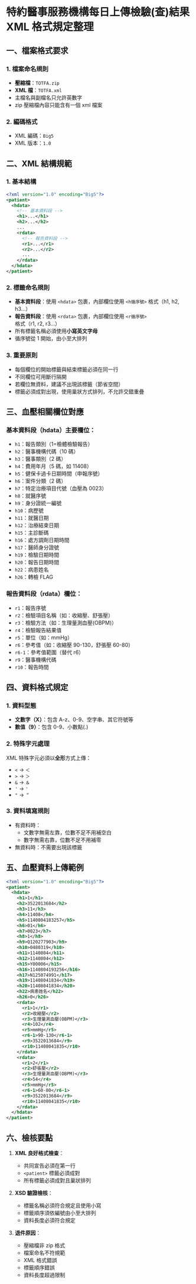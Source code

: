 # 特約醫事服務機構每日上傳檢驗(查)結果 XML 格式規定整理

## 一、檔案格式要求

### 1. 檔案命名規則
- **壓縮檔**：`TOTFA.zip`
- **XML 檔**：`TOTFA.xml`
- 主檔名與副檔名只允許英數字
- zip 壓縮檔內容只能含有一個 xml 檔案

### 2. 編碼格式
- XML 編碼：`Big5`
- XML 版本：`1.0`

## 二、XML 結構規範

### 1. 基本結構
```xml
<?xml version="1.0" encoding="Big5"?>
<patient>
  <hdata>
    <!-- 基本資料段 -->
    <h1>...</h1>
    <h2>...</h2>
    ...
    <rdata>
      <!-- 報告資料段 -->
      <r1>...</r1>
      <r2>...</r2>
      ...
    </rdata>
  </hdata>
</patient>
```

### 2. 標籤命名規則
- **基本資料段**：使用 `<hdata>` 包裹，內部欄位使用 `<h循序號>` 格式（h1, h2, h3...）
- **報告資料段**：使用 `<rdata>` 包裹，內部欄位使用 `<r循序號>` 格式（r1, r2, r3...）
- 所有標籤名稱必須使用**小寫英文字母**
- 循序號從 1 開始，由小至大排列

### 3. 重要原則
- 每個欄位的開始標籤與結束標籤必須在同一行
- 不同欄位可用斷行隔開
- 若欄位無資料，建議不出現該標籤（節省空間）
- 標籤必須成對出現，使用巢狀方式排列，不允許交錯重疊

## 三、血壓相關欄位對應

### 基本資料段（hdata）主要欄位：
- `h1`：報告類別（1=檢體檢驗報告）
- `h2`：醫事機構代碼（10 碼）
- `h3`：醫事類別（2 碼）
- `h4`：費用年月（5 碼，如 11408）
- `h5`：健保卡過卡日期時間（申報序號）
- `h6`：案件分類（2 碼）
- `h7`：特定治療項目代號（血壓為 0023）
- `h8`：就醫序號
- `h9`：身分證統一編號
- `h10`：病歷號
- `h11`：就醫日期
- `h12`：治療結束日期
- `h15`：主診斷碼
- `h16`：處方調劑日期時間
- `h17`：醫師身分證號
- `h19`：檢驗日期時間
- `h20`：報告日期時間
- `h22`：病患姓名
- `h26`：轉檢 FLAG

### 報告資料段（rdata）欄位：
- `r1`：報告序號
- `r2`：檢驗項目名稱（如：收縮壓、舒張壓）
- `r3`：檢驗方法（如：生理量測血壓(OBPM)）
- `r4`：檢驗報告結果值
- `r5`：單位（如：mmHg）
- `r6`：參考值（如：收縮壓 90-130，舒張壓 60-80）
- `r6-1`：參考值範圍（替代 r6）
- `r9`：醫事機構代碼
- `r10`：報告時間

## 四、資料格式規定

### 1. 資料型態
- **文數字（X）**：包含 A-z、0-9、空字串、其它符號等
- **數值（9）**：包含 0-9、小數點(.)

### 2. 特殊字元處理
XML 特殊字元必須以**全形**方式上傳：
- `<` → `＜`
- `>` → `＞`
- `&` → `＆`
- `'` → `'`
- `"` → `＂`

### 3. 資料填寫規則
- 有資料時：
  - 文數字無需左靠，位數不足不用補空白
  - 數字無需右靠，位數不足不用補零
- 無資料時：不需要出現該標籤

## 五、血壓資料上傳範例

```xml
<?xml version="1.0" encoding="Big5"?>
<patient>
  <hdata>
    <h1>1</h1>
    <h2>3522013684</h2>
    <h3>11</h3>
    <h4>11408</h4>
    <h5>1140804183257</h5>
    <h6>01</h6>
    <h7>0023</h7>
    <h8>1</h8>
    <h9>Q120277903</h9>
    <h10>0480319</h10>
    <h11>1140804</h11>
    <h12>1140804</h12>
    <h15>Y00006</h15>
    <h16>1140804193256</h16>
    <h17>N125074991</h17>
    <h19>11408041834</h19>
    <h20>11408041834</h20>
    <h22>病患姓名</h22>
    <h26>0</h26>
    <rdata>
      <r1>1</r1>
      <r2>收縮壓</r2>
      <r3>生理量測血壓(OBPM)</r3>
      <r4>102</r4>
      <r5>mmHg</r5>
      <r6-1>90-130</r6-1>
      <r9>3522013684</r9>
      <r10>11408041835</r10>
    </rdata>
    <rdata>
      <r1>2</r1>
      <r2>舒張壓</r2>
      <r3>生理量測血壓(OBPM)</r3>
      <r4>54</r4>
      <r5>mmHg</r5>
      <r6-1>60-80</r6-1>
      <r9>3522013684</r9>
      <r10>11408041835</r10>
    </rdata>
  </hdata>
</patient>
```

## 六、檢核要點

1. **XML 良好格式檢查**：
   - 共同宣告必須在第一行
   - `<patient>` 標籤必須成對
   - 所有標籤必須成對且巢狀排列

2. **XSD 驗證檢核**：
   - 標籤名稱必須符合規定且使用小寫
   - 標籤順序須依編號由小至大排列
   - 資料長度必須符合規定

3. **退件原因**：
   - 壓縮檔非 zip 格式
   - 檔案命名不符規範
   - XML 格式錯誤
   - 標籤順序錯誤
   - 資料長度超過限制